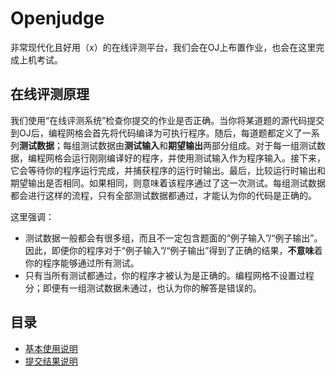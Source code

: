 # Openjudge

非常现代化且好用（x）的在线评测平台，我们会在OJ上布置作业，也会在这里完成上机考试。

## 在线评测原理

我们使用“在线评测系统”检查你提交的作业是否正确。当你将某道题的源代码提交到OJ后，编程网格会首先将代码编译为可执行程序。随后，每道题都定义了一系列**测试数据**；每组测试数据由**测试输入**和**期望输出**两部分组成。对于每一组测试数据，编程网格会运行刚刚编译好的程序，并使用测试输入作为程序输入。接下来，它会等待你的程序运行完成，并捕获程序的运行时输出。最后，比较运行时输出和期望输出是否相同。如果相同，则意味着该程序通过了这一次测试。每组测试数据都会进行这样的流程，只有全部测试数据都通过，才能认为你的代码是正确的。

这里强调：
- 测试数据一般都会有很多组，而且不一定包含题面的“例子输入”/“例子输出”。因此，即便你的程序对于“例子输入”/“例子输出”得到了正确的结果，**不意味**着你的程序能够通过所有测试。
- 只有当所有测试都通过，你的程序才被认为是正确的。编程网格不设置过程分；即便有一组测试数据未通过，也认为你的解答是错误的。

## 目录

- [基本使用说明](./basic)
- [提交结果说明](./submit_result)